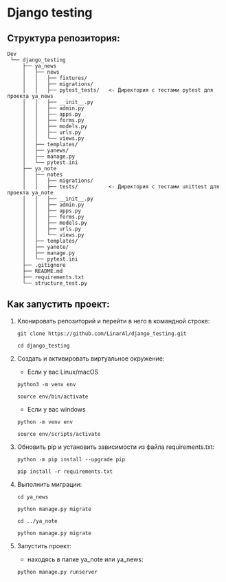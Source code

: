# Django testing  
## Структура репозитория:
```
Dev
 └── django_testing
     ├── ya_news
     │   ├── news
     │   │   ├── fixtures/
     │   │   ├── migrations/
     │   │   ├── pytest_tests/   <- Директория с тестами pytest для проекта ya_news
     │   │   ├── __init__.py
     │   │   ├── admin.py
     │   │   ├── apps.py
     │   │   ├── forms.py
     │   │   ├── models.py
     │   │   ├── urls.py
     │   │   └── views.py
     │   ├── templates/
     │   ├── yanews/
     │   ├── manage.py
     │   └── pytest.ini
     ├── ya_note
     │   ├── notes
     │   │   ├── migrations/
     │   │   ├── tests/          <- Директория с тестами unittest для проекта ya_note
     │   │   ├── __init__.py
     │   │   ├── admin.py
     │   │   ├── apps.py
     │   │   ├── forms.py
     │   │   ├── models.py
     │   │   ├── urls.py
     │   │   └── views.py
     │   ├── templates/
     │   ├── yanote/
     │   ├── manage.py
     │   └── pytest.ini
     ├── .gitignore
     ├── README.md
     ├── requirements.txt
     └── structure_test.py
```
## Как запустить проект:
1. Клонировать репозиторий и перейти в него в командной строке:

    ```
    git clone https://github.com/LinarAl/django_testing.git
    ```
    ```
    cd django_testing
    ```

2. Cоздать и активировать виртуальное окружение:

    - Если у вас Linux/macOS
    ```
    python3 -m venv env
    ```
    ```
    source env/bin/activate
    ```
    - Если у вас windows
    ```
    python -m venv env
    ```
    ```
    source env/scripts/activate
    ```
3. Обновить pip и установить зависимости из файла requirements.txt:
    ```
    python -m pip install --upgrade pip
    ```
    ```
    pip install -r requirements.txt
    ```
4. Выполнить миграции:
    ```
    cd ya_news
    ```
    ```
    python manage.py migrate
    ```
    ```
    cd ../ya_note
    ```
     ```
    python manage.py migrate
    ```
5. Запустить проект:
    - находясь в папке ya_note или ya_news:
    ```
    python manage.py runserver
    ```

